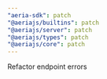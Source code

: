 ```yaml
---
"aeria-sdk": patch
"@aeriajs/builtins": patch
"@aeriajs/server": patch
"@aeriajs/types": patch
"@aeriajs/core": patch
---
```


Refactor endpoint errors
